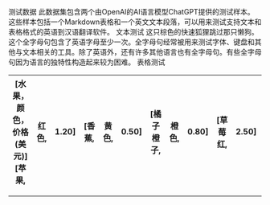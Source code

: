 测试数据
此数据集包含两个由OpenAI的AI语言模型ChatGPT提供的测试样本。
这些样本包括一个Markdown表格和一个英文文本段落，可以用来测试支持文本和表格格式的英语到汉语翻译软件。
文本测试
这只棕色的快速狐狸跳过那只懒狗。这个全字母句包含了英语字母至少一次。全字母句经常被用来测试字体、键盘和其他与文本相关的工具。除了英语外，还有许多其他语言也有全字母句。有些全字母句因为语言的独特性构造起来较为困难。
表格测试

| [水果，颜色，价格(美元)][苹果, | 红色, | 1.20] | [香蕉, | 黄色, | 0.50] | [橘子橙子, | 橙色, | 0.80] | [草莓红, | 2.50] | [蓝莓蓝, | 3.00] | [奇异果绿, | 1.00] | [芒果橙, | 1.50] | [葡萄紫, | 2.00] |
| --- | --- | --- | --- | --- | --- | --- | --- | --- | --- | --- | --- | --- | --- | --- | --- | --- | --- | --- |


---

